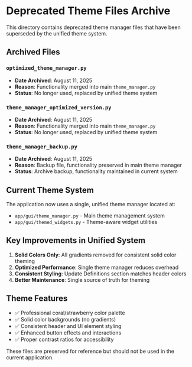 # Deprecated Theme Files Archive

This directory contains deprecated theme manager files that have been superseded by the unified theme system.

## Archived Files

### `optimized_theme_manager.py`

- **Date Archived**: August 11, 2025
- **Reason**: Functionality merged into main `theme_manager.py`
- **Status**: No longer used, replaced by unified theme system

### `theme_manager_optimized_version.py`

- **Date Archived**: August 11, 2025
- **Reason**: Functionality merged into main `theme_manager.py`
- **Status**: No longer used, replaced by unified theme system

### `theme_manager_backup.py`

- **Date Archived**: August 11, 2025
- **Reason**: Backup file, functionality preserved in main theme manager
- **Status**: Archive backup, functionality maintained in current system

## Current Theme System

The application now uses a single, unified theme manager located at:

- `app/gui/theme_manager.py` - Main theme management system
- `app/gui/themed_widgets.py` - Theme-aware widget utilities

## Key Improvements in Unified System

1. **Solid Colors Only**: All gradients removed for consistent solid color theming
2. **Optimized Performance**: Single theme manager reduces overhead
3. **Consistent Styling**: Update Definitions section matches header colors
4. **Better Maintenance**: Single source of truth for theming

## Theme Features

- ✅ Professional coral/strawberry color palette
- ✅ Solid color backgrounds (no gradients)
- ✅ Consistent header and UI element styling
- ✅ Enhanced button effects and interactions
- ✅ Proper contrast ratios for accessibility

These files are preserved for reference but should not be used in the current application.
